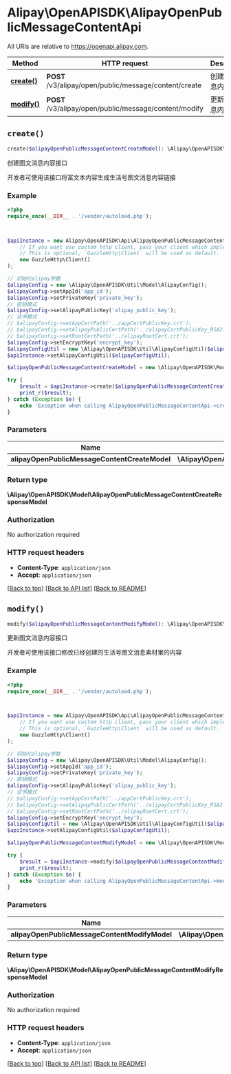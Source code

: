# Alipay\OpenAPISDK\AlipayOpenPublicMessageContentApi

All URIs are relative to https://openapi.alipay.com.

Method | HTTP request | Description
------------- | ------------- | -------------
[**create()**](AlipayOpenPublicMessageContentApi.md#create) | **POST** /v3/alipay/open/public/message/content/create | 创建图文消息内容接口
[**modify()**](AlipayOpenPublicMessageContentApi.md#modify) | **POST** /v3/alipay/open/public/message/content/modify | 更新图文消息内容接口


## `create()`

```php
create($alipayOpenPublicMessageContentCreateModel): \Alipay\OpenAPISDK\Model\AlipayOpenPublicMessageContentCreateResponseModel
```

创建图文消息内容接口

开发者可使用该接口将富文本内容生成生活号图文消息内容链接

### Example

```php
<?php
require_once(__DIR__ . '/vendor/autoload.php');



$apiInstance = new Alipay\OpenAPISDK\Api\AlipayOpenPublicMessageContentApi(
    // If you want use custom http client, pass your client which implements `GuzzleHttp\ClientInterface`.
    // This is optional, `GuzzleHttp\Client` will be used as default.
    new GuzzleHttp\Client()
);

// 初始化alipay参数
$alipayConfig = new \Alipay\OpenAPISDK\Util\Model\AlipayConfig();
$alipayConfig->setAppId('app_id');
$alipayConfig->setPrivateKey('private_key');
// 密钥模式
$alipayConfig->setAlipayPublicKey('alipay_public_key');
// 证书模式
// $alipayConfig->setAppCertPath('../appCertPublicKey.crt');
// $alipayConfig->setAlipayPublicCertPath('../alipayCertPublicKey_RSA2.crt');
// $alipayConfig->setRootCertPath('../alipayRootCert.crt');
$alipayConfig->setEncryptKey('encrypt_key');
$alipayConfigUtil = new \Alipay\OpenAPISDK\Util\AlipayConfigUtil($alipayConfig);
$apiInstance->setAlipayConfigUtil($alipayConfigUtil);

$alipayOpenPublicMessageContentCreateModel = new \Alipay\OpenAPISDK\Model\AlipayOpenPublicMessageContentCreateModel(); // \Alipay\OpenAPISDK\Model\AlipayOpenPublicMessageContentCreateModel

try {
    $result = $apiInstance->create($alipayOpenPublicMessageContentCreateModel);
    print_r($result);
} catch (Exception $e) {
    echo 'Exception when calling AlipayOpenPublicMessageContentApi->create: ', $e->getMessage(), PHP_EOL;
}
```

### Parameters

Name | Type | Description  | Notes
------------- | ------------- | ------------- | -------------
 **alipayOpenPublicMessageContentCreateModel** | **\Alipay\OpenAPISDK\Model\AlipayOpenPublicMessageContentCreateModel**|  | [optional]

### Return type

**\Alipay\OpenAPISDK\Model\AlipayOpenPublicMessageContentCreateResponseModel**

### Authorization

No authorization required

### HTTP request headers

- **Content-Type**: `application/json`
- **Accept**: `application/json`

[[Back to top]](#) [[Back to API list]](../../README.md#api-endpoints)
[[Back to README]](../../README.md)

## `modify()`

```php
modify($alipayOpenPublicMessageContentModifyModel): \Alipay\OpenAPISDK\Model\AlipayOpenPublicMessageContentModifyResponseModel
```

更新图文消息内容接口

开发者可使用该接口修改已经创建的生活号图文消息素材里的内容

### Example

```php
<?php
require_once(__DIR__ . '/vendor/autoload.php');



$apiInstance = new Alipay\OpenAPISDK\Api\AlipayOpenPublicMessageContentApi(
    // If you want use custom http client, pass your client which implements `GuzzleHttp\ClientInterface`.
    // This is optional, `GuzzleHttp\Client` will be used as default.
    new GuzzleHttp\Client()
);

// 初始化alipay参数
$alipayConfig = new \Alipay\OpenAPISDK\Util\Model\AlipayConfig();
$alipayConfig->setAppId('app_id');
$alipayConfig->setPrivateKey('private_key');
// 密钥模式
$alipayConfig->setAlipayPublicKey('alipay_public_key');
// 证书模式
// $alipayConfig->setAppCertPath('../appCertPublicKey.crt');
// $alipayConfig->setAlipayPublicCertPath('../alipayCertPublicKey_RSA2.crt');
// $alipayConfig->setRootCertPath('../alipayRootCert.crt');
$alipayConfig->setEncryptKey('encrypt_key');
$alipayConfigUtil = new \Alipay\OpenAPISDK\Util\AlipayConfigUtil($alipayConfig);
$apiInstance->setAlipayConfigUtil($alipayConfigUtil);

$alipayOpenPublicMessageContentModifyModel = new \Alipay\OpenAPISDK\Model\AlipayOpenPublicMessageContentModifyModel(); // \Alipay\OpenAPISDK\Model\AlipayOpenPublicMessageContentModifyModel

try {
    $result = $apiInstance->modify($alipayOpenPublicMessageContentModifyModel);
    print_r($result);
} catch (Exception $e) {
    echo 'Exception when calling AlipayOpenPublicMessageContentApi->modify: ', $e->getMessage(), PHP_EOL;
}
```

### Parameters

Name | Type | Description  | Notes
------------- | ------------- | ------------- | -------------
 **alipayOpenPublicMessageContentModifyModel** | **\Alipay\OpenAPISDK\Model\AlipayOpenPublicMessageContentModifyModel**|  | [optional]

### Return type

**\Alipay\OpenAPISDK\Model\AlipayOpenPublicMessageContentModifyResponseModel**

### Authorization

No authorization required

### HTTP request headers

- **Content-Type**: `application/json`
- **Accept**: `application/json`

[[Back to top]](#) [[Back to API list]](../../README.md#api-endpoints)
[[Back to README]](../../README.md)
